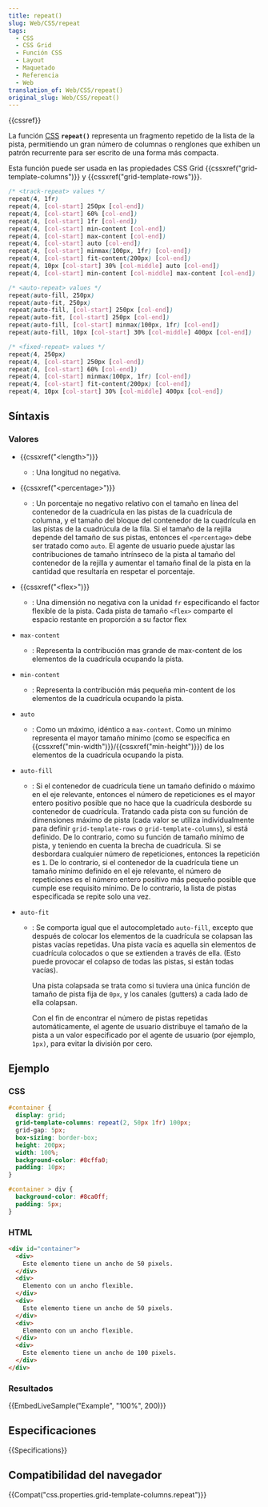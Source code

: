 ```yaml
---
title: repeat()
slug: Web/CSS/repeat
tags:
  - CSS
  - CSS Grid
  - Función CSS
  - Layout
  - Maquetado
  - Referencia
  - Web
translation_of: Web/CSS/repeat()
original_slug: Web/CSS/repeat()
---
```


{{cssref}}

La función [CSS](/es/docs/Web/CSS) **`repeat()`** representa un fragmento repetido de la lista de la pista, permitiendo un gran número de columnas o renglones que exhiben un patrón recurrente para ser escrito de una forma más compacta.

Esta función puede ser usada en las propiedades CSS Grid {{cssxref("grid-template-columns")}} y {{cssxref("grid-template-rows")}}.

```css
/* <track-repeat> values */
repeat(4, 1fr)
repeat(4, [col-start] 250px [col-end])
repeat(4, [col-start] 60% [col-end])
repeat(4, [col-start] 1fr [col-end])
repeat(4, [col-start] min-content [col-end])
repeat(4, [col-start] max-content [col-end])
repeat(4, [col-start] auto [col-end])
repeat(4, [col-start] minmax(100px, 1fr) [col-end])
repeat(4, [col-start] fit-content(200px) [col-end])
repeat(4, 10px [col-start] 30% [col-middle] auto [col-end])
repeat(4, [col-start] min-content [col-middle] max-content [col-end])

/* <auto-repeat> values */
repeat(auto-fill, 250px)
repeat(auto-fit, 250px)
repeat(auto-fill, [col-start] 250px [col-end])
repeat(auto-fit, [col-start] 250px [col-end])
repeat(auto-fill, [col-start] minmax(100px, 1fr) [col-end])
repeat(auto-fill, 10px [col-start] 30% [col-middle] 400px [col-end])

/* <fixed-repeat> values */
repeat(4, 250px)
repeat(4, [col-start] 250px [col-end])
repeat(4, [col-start] 60% [col-end])
repeat(4, [col-start] minmax(100px, 1fr) [col-end])
repeat(4, [col-start] fit-content(200px) [col-end])
repeat(4, 10px [col-start] 30% [col-middle] 400px [col-end])
```

## Síntaxis

### Valores

- {{cssxref("&lt;length&gt;")}}
  - : Una longitud no negativa.
- {{cssxref("&lt;percentage&gt;")}}
  - : Un porcentaje no negativo relativo con el tamaño en línea del contenedor de la cuadrícula en las pistas de la cuadrícula de columna, y el tamaño del bloque del contenedor de la cuadrícula en las pistas de la cuadrúcula de la fila. Si el tamaño de la rejilla depende del tamaño de sus pistas, entonces el `<percentage>` debe ser tratado como `auto`. El agente de usuario puede ajustar las contribuciones de tamaño intrínseco de la pista al tamaño del contenedor de la rejilla y aumentar el tamaño final de la pista en la cantidad que resultaría en respetar el porcentaje.
- {{cssxref("&lt;flex&gt;")}}
  - : Una dimensión no negativa con la unidad `fr` especificando el factor flexible de la pista. Cada pista de tamaño `<flex>` comparte el espacio restante en proporción a su factor flex
- `max-content`
  - : Representa la contribución mas grande de max-content de los elementos de la cuadrícula ocupando la pista.
- `min-content`
  - : Representa la contribución más pequeña min-content de los elementos de la cuadrícula ocupando la pista.
- `auto`
  - : Como un máximo, idéntico a `max-content`. Como un mínimo representa el mayor tamaño mínimo (como se específica en {{cssxref("min-width")}}/{{cssxref("min-height")}}) de los elementos de la cuadrícula ocupando la pista.
- `auto-fill`
  - : Si el contenedor de cuadrícula tiene un tamaño definido o máximo en el eje relevante, entonces el número de repeticiones es el mayor entero positivo posible que no hace que la cuadrícula desborde su contenedor de cuadrícula. Tratando cada pista con su función de dimensiones máximo de pista (cada valor se utiliza individualmente para definir `grid-template-rows` o `grid-template-columns`), si está definido. De lo contrario, como su función de tamaño mínimo de pista, y teniendo en cuenta la brecha de cuadrícula. Si se desbordara cualquier número de repeticiones, entonces la repetición es `1`. De lo contrario, si el contenedor de la cuadrícula tiene un tamaño mínimo definido en el eje relevante, el número de repeticiones es el número entero positivo más pequeño posible que cumple ese requisito mínimo. De lo contrario, la lista de pistas especificada se repite solo una vez.
- `auto-fit`

  - : Se comporta igual que el autocompletado `auto-fill`, excepto que después de colocar los elementos de la cuadrícula se colapsan las pistas vacías repetidas. Una pista vacía es aquella sin elementos de cuadrícula colocados o que se extienden a través de ella. (Esto puede provocar el colapso de todas las pistas, si están todas vacías).

    Una pista colapsada se trata como si tuviera una única función de tamaño de pista fija de `0px`, y los canales (gutters) a cada lado de ella colapsan.

    Con el fin de encontrar el número de pistas repetidas automáticamente, el agente de usuario distribuye el tamaño de la pista a un valor especificado por el agente de usuario (por ejemplo, `1px)`, para evitar la división por cero.

## Ejemplo

### CSS

```css
#container {
  display: grid;
  grid-template-columns: repeat(2, 50px 1fr) 100px;
  grid-gap: 5px;
  box-sizing: border-box;
  height: 200px;
  width: 100%;
  background-color: #8cffa0;
  padding: 10px;
}

#container > div {
  background-color: #8ca0ff;
  padding: 5px;
}
```

### HTML

```html
<div id="container">
  <div>
    Este elemento tiene un ancho de 50 pixels.
  </div>
  <div>
    Elemento con un ancho flexible.
  </div>
  <div>
    Este elemento tiene un ancho de 50 pixels.
  </div>
  <div>
    Elemento con un ancho flexible.
  </div>
  <div>
    Este elemento tiene un ancho de 100 pixels.
  </div>
</div>
```

### Resultados

{{EmbedLiveSample("Example", "100%", 200)}}

## Especificaciones

{{Specifications}}

## Compatibilidad del navegador

{{Compat("css.properties.grid-template-columns.repeat")}}
